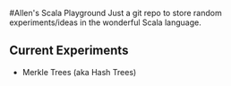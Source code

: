 #Allen's Scala Playground
Just a git repo to store random experiments/ideas in the
wonderful Scala language.

## Current Experiments
* Merkle Trees (aka Hash Trees)
